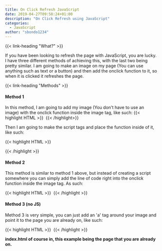 ```yaml
---
title: On Click Refresh JavaScript
date: 2019-04-27T09:58:24+01:00
description: "On Click Refresh using JavaScript"
categories:
  - JavaScript
author: "sbondo1234"
---
```


{{< link-heading "What?" >}}

If you have been looking to refresh the page with JavaScript, you are lucky. I have three different methods of achieving this, with the last two being pretty similar. I am going to make an image on my page (You can use anything such as text or a button) and then add the onclick function to it, so when it is clicked it refreshes the page.

{{< link-heading "Methods" >}}

#### Method 1
In this method, I am going to add my image (You don't have to use an image) with the onclick function inside the image tag, like such:
{{< highlight HTML >}}
<img src="img/reset.png" alt="" onclick="clkRefresh()">
{{< /highlight>}}

Then I am going to make the script tags and place the function inside of it, like such:

{{< highlight HTML >}}
<script>
  function clkRefresh(){
    document.location.reload()
  }
</script>
{{< /highlight >}}

#### Method 2
This method is similar to method 1 above, but instead of creating a script somewhere you can simply add the line of code right into the onclick function inside the image tag. As such:

{{< highlight HTML >}}
<img src="img/reset.png" alt="" onclick="document.location.reload()">
{{< /highlight >}}

#### Method 3 (no JS)
Method 3 is very simple, you can just add an 'a' tag around your image and point it to the page you are already on, like such:

{{< highlight HTML >}}
<a href="index.html"><img src="img/reset.png" alt=""></a>
{{< /highlight >}}

**index.html of course in, this example being the page that you are already on.**
